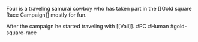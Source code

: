 Four is a traveling samurai cowboy who has taken part in the [[Gold square Race Campaign]] mostly for fun.

After the campaign he started traveling with [[Vall]].
#PC #Human #gold-square-race 